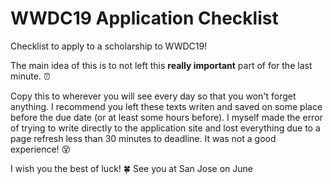 # WWDC19 Application Checklist
Checklist to apply to a scholarship to WWDC19!

The main idea of this is to not left this **really important** part of for the last minute. ⏰

Copy this to wherever you will see every day so that you won't forget anything.
I recommend you left these texts writen and saved on some place before the due date (or at least some hours before).
I myself made the error of trying to write directly to the application site and lost everything due to a page refresh less than 30 minutes to deadline. It was not a good experience! 😵

I wish you the best of luck! 🍀
See you at San Jose on June 

